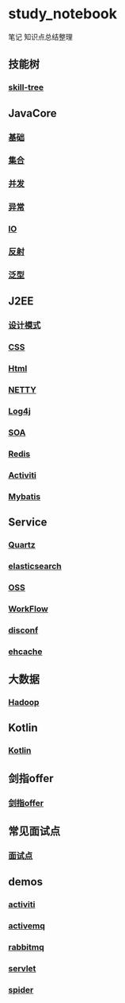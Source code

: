 # study_notebook
笔记 知识点总结整理

## 技能树
### [skill-tree](/skill-tree)

## JavaCore
### [基础](/JavaCore/src/main/java/基础/std.md)
### [集合](/JavaCore/src/main/java/Collection/collection.md)
### [并发](/JavaCore/src/main/java/Concurrent)
### [异常](/JavaCore/src/main/java/Exception/exception.md)
### [IO](/JavaCore/src/main/java/IO)
### [反射](/JavaCore/src/main/java/Reflection/reflection.md)
### [泛型](/JavaCore/src/main/java/泛型/泛型.md)


## J2EE
### [设计模式](/J2EE/src/DesignPattern)
### [CSS](/J2EE/src/CSS/css.md)
### [Html](/J2EE/src/HTML/html.md)
### [NETTY](/J2EE/src/IO/Netty/netty.md)
### [Log4j](/J2EE/src/Log/log4j.md)
### [SOA](/J2EE/src/SOA)
### [Redis](/J2EE/src/SQL/redis.md)
### [Activiti](/J2EE/src/WorkFlow/activiti.md)
### [Mybatis](/J2EE/src/Mybatis/mybatis.md)

## Service
### [Quartz](/Service/Quartz)
### [elasticsearch](/Service/elasticsearch)
### [OSS](/Service/OSS)
### [WorkFlow](/Service/WorkFlow)
### [disconf](/Service/disconf)
### [ehcache](/Service/ehcache)

## 大数据
### [Hadoop](/BigData/Hadoop/Hadoop.md)

## Kotlin
### [Kotlin](/Kotlin/Kotlin,md)


## 剑指offer
### [剑指offer](/剑指offer)


## 常见面试点
### [面试点](/面试点/tips.md)


## demos
### [activiti](/demos/activitimq_demo)
### [activemq](/demos/activemq_demo)
### [rabbitmq](/demos/rabbitmq_demo)
### [servlet](/demos/servlet)
### [spider](/demos/spider_demo)
